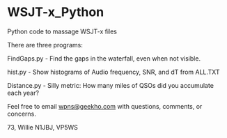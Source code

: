 # WSJT-x_Python
Python code to massage WSJT-x files

There are three programs:

FindGaps.py - Find the gaps in the waterfall, even when not visible.

hist.py - Show histograms of Audio frequency, SNR, and dT from ALL.TXT

Distance.py - Silly metric: How many miles of QSOs did you accumulate each year?

Feel free to email wpns@geekho.com with questions, comments, or concerns.

73, Willie N1JBJ, VP5WS
